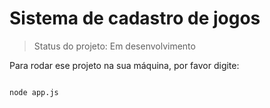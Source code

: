 # Sistema de cadastro de jogos #

> Status do projeto: Em desenvolvimento

Para rodar ese projeto na sua máquina, por favor digite:

```

node app.js

```
